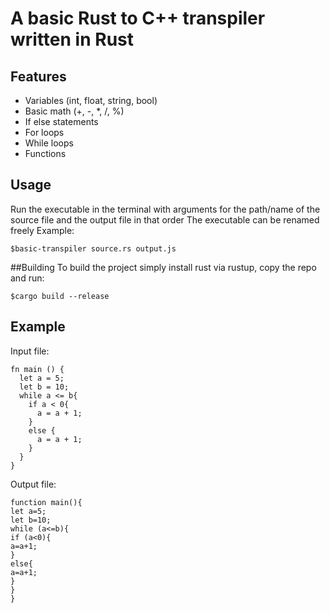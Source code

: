 # A basic Rust to C++ transpiler  written in Rust
## Features 
- Variables (int, float, string, bool)
- Basic math  (+, -, *, /, %)
- If else statements
- For loops
- While loops
- Functions
## Usage
Run the executable in the terminal  with arguments for the path/name of the source file and the output file in that order
The executable can be renamed freely
Example:

    $basic-transpiler source.rs output.js
##Building
To build the project simply install rust via rustup, copy the repo and run:

    $cargo build --release
## Example
Input file:

    fn main () {
      let a = 5;
      let b = 10;
      while a <= b{
        if a < 0{
          a = a + 1;
        }
        else {
          a = a + 1;
        }
      } 
    }
Output file:

    function main(){                                                                              
    let a=5;                                                                                      
    let b=10;                                                                                     
    while (a<=b){                                                                                 
    if (a<0){                                                                                     
    a=a+1;                                                                                        
    }                                                                                             
    else{                                                                                         
    a=a+1;                                                                                        
    }                                                                                             
    }                                                                                             
    }
